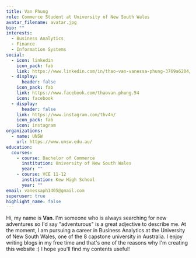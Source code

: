 ```yaml
---
title: Van Phung
role: Commerce Student at University of New South Wales
avatar_filename: avatar.jpg
bio: ""
interests:
  - Business Analytics
  - Finance
  - Information Systems
social:
  - icon: linkedin
    icon_pack: fab
    link: https://www.linkedin.com/in/thao-van-vanessa-phung-3769a6204/
  - display:
      header: false
    icon_pack: fab
    link: https://www.facebook.com/thaovan.phung.54
    icon: facebook
  - display:
      header: false
    link: https://www.instagram.com/thv4n/
    icon_pack: fab
    icon: instagram
organizations:
  - name: UNSW
    url: https://www.unsw.edu.au/
education:
  courses:
    - course: Bachelor of Commerce
      institution: University of New South Wales
      year: ""
    - course: VCE 11-12
      institution: Kew High School
      year: ""
email: vanessaph1405@gmail.com
superuser: true
highlight_name: false
---
```

Hi, my name is **Van**. I'm someone who is always searching for new adventures so I'd say "adventurous" is a great adjective to describe me. At the moment, I am pursuing a career in Business Analytics at the University of New South Wales, one of the 8 capstone university in Australia. I enjoy writing blogs in my free time and that's one of the reasons why I'm creating this website :) I hope you'll find my contents useful!